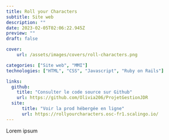 ```yaml
---
title: Roll your Characters
subtitle: Site web
description: ""
date: 2023-02-05T02:06:22.945Z
preview: ""
draft: false

cover:
    url: /assets/images/covers/roll-characters.png

categories: ["Site web", "MMI"]
technologies: ["HTML", "CSS", "Javascript", "Ruby on Rails"]

links:
  github:
    title: "Consulter le code source sur Github"
    url: https://github.com/Olivia206/ProjetGestionJDR
  site: 
      title: "Voir la prod hébergée en ligne"
      url: https://rollyourcharacters.osc-fr1.scalingo.io/
---
```


Lorem ipsum
